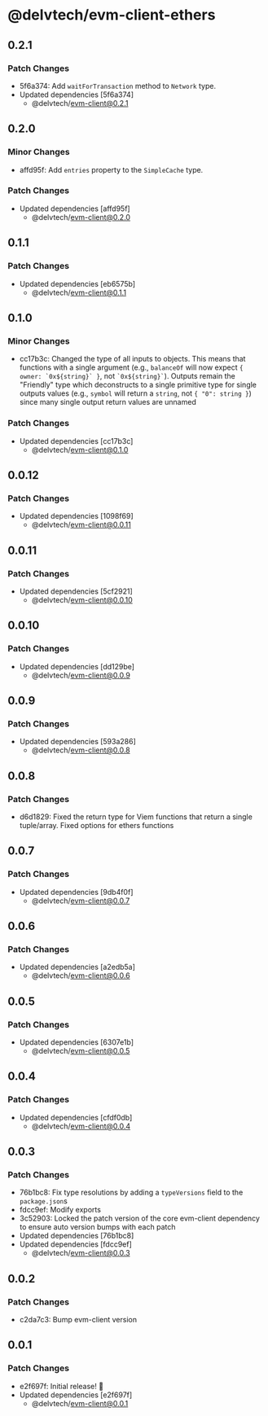 # @delvtech/evm-client-ethers

## 0.2.1

### Patch Changes

- 5f6a374: Add `waitForTransaction` method to `Network` type.
- Updated dependencies [5f6a374]
  - @delvtech/evm-client@0.2.1

## 0.2.0

### Minor Changes

- affd95f: Add `entries` property to the `SimpleCache` type.

### Patch Changes

- Updated dependencies [affd95f]
  - @delvtech/evm-client@0.2.0

## 0.1.1

### Patch Changes

- Updated dependencies [eb6575b]
  - @delvtech/evm-client@0.1.1

## 0.1.0

### Minor Changes

- cc17b3c: Changed the type of all inputs to objects. This means that functions with a single argument (e.g., `balanceOf` will now expect ``{ owner: `0x${string}` }``, not `` `0x${string}` ``). Outputs remain the "Friendly" type which deconstructs to a single primitive type for single outputs values (e.g., `symbol` will return a `string`, not `{ "0": string }`) since many single output return values are unnamed

### Patch Changes

- Updated dependencies [cc17b3c]
  - @delvtech/evm-client@0.1.0

## 0.0.12

### Patch Changes

- Updated dependencies [1098f69]
  - @delvtech/evm-client@0.0.11

## 0.0.11

### Patch Changes

- Updated dependencies [5cf2921]
  - @delvtech/evm-client@0.0.10

## 0.0.10

### Patch Changes

- Updated dependencies [dd129be]
  - @delvtech/evm-client@0.0.9

## 0.0.9

### Patch Changes

- Updated dependencies [593a286]
  - @delvtech/evm-client@0.0.8

## 0.0.8

### Patch Changes

- d6d1829: Fixed the return type for Viem functions that return a single tuple/array.
  Fixed options for ethers functions

## 0.0.7

### Patch Changes

- Updated dependencies [9db4f0f]
  - @delvtech/evm-client@0.0.7

## 0.0.6

### Patch Changes

- Updated dependencies [a2edb5a]
  - @delvtech/evm-client@0.0.6

## 0.0.5

### Patch Changes

- Updated dependencies [6307e1b]
  - @delvtech/evm-client@0.0.5

## 0.0.4

### Patch Changes

- Updated dependencies [cfdf0db]
  - @delvtech/evm-client@0.0.4

## 0.0.3

### Patch Changes

- 76b1bc8: Fix type resolutions by adding a `typeVersions` field to the `package.json`s
- fdcc9ef: Modify exports
- 3c52903: Locked the patch version of the core evm-client dependency to ensure auto version bumps with each patch
- Updated dependencies [76b1bc8]
- Updated dependencies [fdcc9ef]
  - @delvtech/evm-client@0.0.3

## 0.0.2

### Patch Changes

- c2da7c3: Bump evm-client version

## 0.0.1

### Patch Changes

- e2f697f: Initial release! 🚀
- Updated dependencies [e2f697f]
  - @delvtech/evm-client@0.0.1
